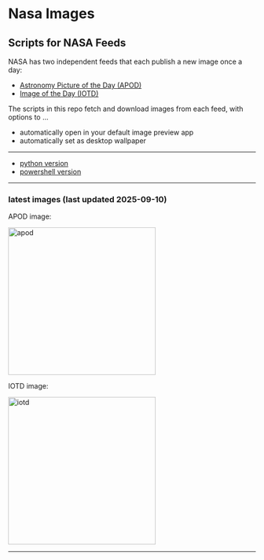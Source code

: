 # Nasa Images

## Scripts for NASA Feeds

NASA has two independent feeds that each publish a new image once a day:

- [Astronomy Picture of the Day (APOD)](https://apod.nasa.gov/apod/)
- [Image of the Day (IOTD)](https://www.nasa.gov/image-of-the-day/)

The scripts in this repo fetch and download images from each feed, with options to ...

- automatically open in your default image preview app
- automatically set as desktop wallpaper

---

- [python version](./python/README.md)
- [powershell version](./powershell/README.md)

---

### latest images (last updated 2025-09-10)

APOD image:

<a href="https://apod.nasa.gov/apod/image/2509/GrLacerta_Moehring_5509.jpg"><img alt="apod" src="https://apod.nasa.gov/apod/image/2509/GrLacerta_Moehring_5509.jpg" height="300" /></a>

IOTD image:

<a href="https://www.nasa.gov/image-detail/afs-8-101-1072/"><img alt="iotd" src="https://www.nasa.gov/wp-content/uploads/2025/09/ksc-20250811-ph-kls01-0049orig.jpg" height="300" /></a>

---
